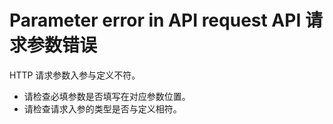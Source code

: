 # Parameter error in API request API 请求参数错误

HTTP 请求参数入参与定义不符。
* 请检查必填参数是否填写在对应参数位置。
* 请检查请求入参的类型是否与定义相符。
